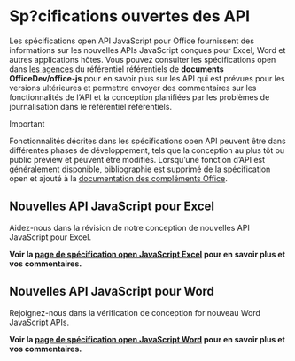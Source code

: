 # <a name="api-open-specifications"></a>Sp?cifications ouvertes des API

Les spécifications open API JavaScript pour Office fournissent des informations sur les nouvelles APIs JavaScript conçues pour Excel, Word et autres applications hôtes. Vous pouvez consulter les spécifications open dans [les agences](https://github.com/OfficeDev/office-js-docs/branches/all) du référentiel référentiels de **documents OfficeDev/office-js** pour en savoir plus sur les API qui est prévues pour les versions ultérieures et permettre envoyer des commentaires sur les fonctionnalités de l’API et la conception planifiées par les problèmes de journalisation dans le référentiel référentiels.

> [!IMPORTANT]
> Fonctionnalités décrites dans les spécifications open API peuvent être dans différentes phases de développement, tels que la conception au plus tôt ou public preview et peuvent être modifiés. Lorsqu’une fonction d’API est généralement disponible, bibliographie est supprimé de la spécification open et ajouté à la [documentation des compléments Office](https://docs.microsoft.com/office/dev/add-ins/). 

## <a name="new-excel-javascript-apis"></a>Nouvelles API JavaScript pour Excel

Aidez-nous dans la révision de notre conception de nouvelles API JavaScript pour Excel. 

**Voir la [page de spécification open JavaScript Excel](https://github.com/OfficeDev/office-js-docs/tree/ExcelJs_OpenSpec) pour en savoir plus et vos commentaires.**

## <a name="new-word-javascript-apis"></a>Nouvelles API JavaScript pour Word

Rejoignez-nous dans la vérification de conception for nouveau Word JavaScript APIs. 

**Voir la [page de spécification open JavaScript Word](https://github.com/OfficeDev/office-js-docs/tree/WordJs_OpenSpec) pour en savoir plus et vos commentaires.**